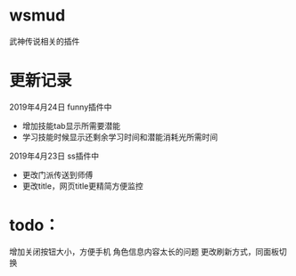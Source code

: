 # wsmud
武神传说相关的插件

# 更新记录 

2019年4月24日  funny插件中  
- 增加技能tab显示所需要潜能
- 学习技能时候显示还剩余学习时间和潜能消耗光所需时间

2019年4月23日  ss插件中 
- 更改门派传送到师傅
- 更改title，网页title更精简方便监控



# todo：
增加关闭按钮大小，方便手机
角色信息内容太长的问题
更改刷新方式，同面板切换
